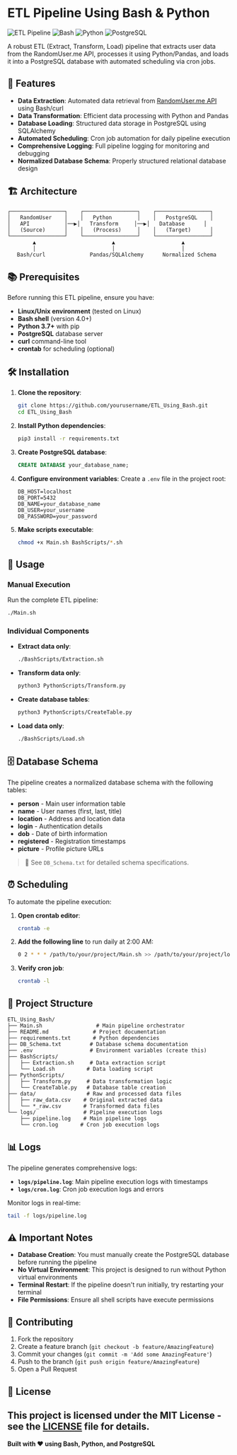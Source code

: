 # ETL Pipeline Using Bash & Python

![ETL Pipeline](https://img.shields.io/badge/ETL-Pipeline-blue)
![Bash](https://img.shields.io/badge/Bash-4EAA25?logo=gnu-bash&logoColor=white)
![Python](https://img.shields.io/badge/Python-3776AB?logo=python&logoColor=white)
![PostgreSQL](https://img.shields.io/badge/PostgreSQL-316192?logo=postgresql&logoColor=white)

A robust ETL (Extract, Transform, Load) pipeline that extracts user data from the RandomUser.me API, processes it using Python/Pandas, and loads it into a PostgreSQL database with automated scheduling via cron jobs.

## 🚀 Features

- **Data Extraction**: Automated data retrieval from [RandomUser.me API](https://randomuser.me/api/) using Bash/curl
- **Data Transformation**: Efficient data processing with Python and Pandas
- **Database Loading**: Structured data storage in PostgreSQL using SQLAlchemy
- **Automated Scheduling**: Cron job automation for daily pipeline execution
- **Comprehensive Logging**: Full pipeline logging for monitoring and debugging
- **Normalized Database Schema**: Properly structured relational database design

## 🏗️ Architecture

```
┌─────────────────┐    ┌─────────────────┐    ┌─────────────────┐
│   RandomUser    │    │   Python        │    │   PostgreSQL    │
│   API           │──▶│   Transform     │──▶│   Database      │
│   (Source)      │    │   (Process)     │    │   (Target)      │
└─────────────────┘    └─────────────────┘    └─────────────────┘
        ▲                        ▲                     ▲
        │                        │                     │
   Bash/curl              Pandas/SQLAlchemy      Normalized Schema
```

## 📚 Prerequisites

Before running this ETL pipeline, ensure you have:

- **Linux/Unix environment** (tested on Linux)
- **Bash shell** (version 4.0+)
- **Python 3.7+** with pip
- **PostgreSQL** database server
- **curl** command-line tool
- **crontab** for scheduling (optional)

## 🛠️ Installation

1. **Clone the repository**:
   ```bash
   git clone https://github.com/yourusername/ETL_Using_Bash.git
   cd ETL_Using_Bash
   ```

2. **Install Python dependencies**:
   ```bash
   pip3 install -r requirements.txt
   ```

3. **Create PostgreSQL database**:
   ```sql
   CREATE DATABASE your_database_name;
   ```

4. **Configure environment variables**:
   Create a `.env` file in the project root:
   ```env
   DB_HOST=localhost
   DB_PORT=5432
   DB_NAME=your_database_name
   DB_USER=your_username
   DB_PASSWORD=your_password
   ```

5. **Make scripts executable**:
   ```bash
   chmod +x Main.sh BashScripts/*.sh
   ```

## 🚀 Usage

### Manual Execution

Run the complete ETL pipeline:
```bash
./Main.sh
```

### Individual Components

- **Extract data only**:
  ```bash
  ./BashScripts/Extraction.sh
  ```

- **Transform data only**:
  ```bash
  python3 PythonScripts/Transform.py
  ```

- **Create database tables**:
  ```bash
  python3 PythonScripts/CreateTable.py
  ```

- **Load data only**:
  ```bash
  ./BashScripts/Load.sh
  ```

## 🗄️ Database Schema

The pipeline creates a normalized database schema with the following tables:

- **person** - Main user information table
- **name** - User names (first, last, title)
- **location** - Address and location data
- **login** - Authentication details
- **dob** - Date of birth information
- **registered** - Registration timestamps
- **picture** - Profile picture URLs

> 📄 See `DB_Schema.txt` for detailed schema specifications.

## ⏰ Scheduling

To automate the pipeline execution:

1. **Open crontab editor**:
   ```bash
   crontab -e
   ```

2. **Add the following line** to run daily at 2:00 AM:
   ```bash
   0 2 * * * /path/to/your/project/Main.sh >> /path/to/your/project/logs/cron.log 2>&1
   ```

3. **Verify cron job**:
   ```bash
   crontab -l
   ```

## 📁 Project Structure

```
ETL_Using_Bash/
├── Main.sh                 # Main pipeline orchestrator
├── README.md              # Project documentation
├── requirements.txt       # Python dependencies
├── DB_Schema.txt         # Database schema documentation
├── .env                  # Environment variables (create this)
├── BashScripts/
│   ├── Extraction.sh     # Data extraction script
│   └── Load.sh          # Data loading script
├── PythonScripts/
│   ├── Transform.py     # Data transformation logic
│   └── CreateTable.py   # Database table creation
├── data/                # Raw and processed data files
│   ├── raw_data.csv    # Original extracted data
│   └── *_raw.csv       # Transformed data files
└── logs/               # Pipeline execution logs
    ├── pipeline.log    # Main pipeline logs
    └── cron.log       # Cron job execution logs
```

## 📊 Logs

The pipeline generates comprehensive logs:

- **`logs/pipeline.log`**: Main pipeline execution logs with timestamps
- **`logs/cron.log`**: Cron job execution logs and errors

Monitor logs in real-time:
```bash
tail -f logs/pipeline.log
```

## ⚠️ Important Notes

- **Database Creation**: You must manually create the PostgreSQL database before running the pipeline
- **No Virtual Environment**: This project is designed to run without Python virtual environments
- **Terminal Restart**: If the pipeline doesn't run initially, try restarting your terminal
- **File Permissions**: Ensure all shell scripts have execute permissions

## 🤝 Contributing

1. Fork the repository
2. Create a feature branch (`git checkout -b feature/AmazingFeature`)
3. Commit your changes (`git commit -m 'Add some AmazingFeature'`)
4. Push to the branch (`git push origin feature/AmazingFeature`)
5. Open a Pull Request

## 📄 License

This project is licensed under the MIT License - see the [LICENSE](LICENSE) file for details.
---

**Built with ❤️ using Bash, Python, and PostgreSQL**